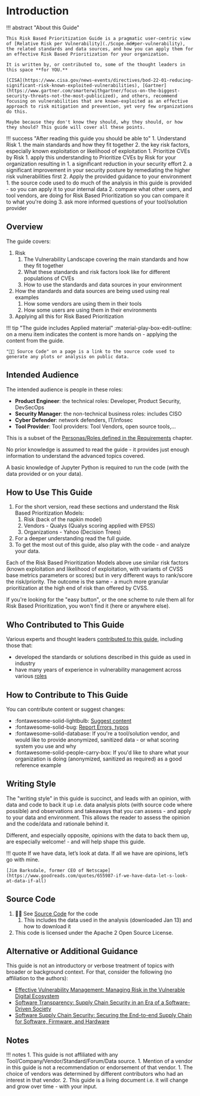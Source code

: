 # Introduction

!!! abstract "About this Guide"

    This Risk Based Prioritization Guide is a pragmatic user-centric view of [Relative Risk per Vulnerability](./Scope.md#per-vulnerability), the related standards and data sources, and how you can apply them for an effective Risk Based Prioritization for your organization.

    It is written by, or contributed to, some of the thought leaders in this space **for YOU.**

    [CISA](https://www.cisa.gov/news-events/directives/bod-22-01-reducing-significant-risk-known-exploited-vulnerabilities), [Gartner](https://www.gartner.com/smarterwithgartner/focus-on-the-biggest-security-threats-not-the-most-publicized), and others, recommend focusing on vulnerabilities that are known-exploited as an effective approach to risk mitigation and prevention, yet very few organizations do this. 
    
    Maybe because they don't know they should, why they should, or how they should? This guide will cover all these points.


!!! success "After reading this guide you should be able to"
    1. Understand Risk 
          1. the main standards and how they fit together
          2. the key risk factors, especially known exploitation or likelihood of exploitation
    1. Prioritize CVEs by Risk
          1. apply this understanding to Prioritize CVEs by Risk for your organization resulting in
             1. a significant reduction in your security effort
             2. a significant improvement in your security posture by remediating the higher risk vulnerabilities first
    2. Apply the provided guidance to your environment
          1. the source code used to do much of the analysis in this guide is provided - so you can apply it to your internal data
          2. compare what other users, and tool vendors, are doing for Risk Based Prioritization so you can compare it to what you're doing
          3. ask more informed questions of your tool/solution provider

## Overview

The guide covers:

1.  Risk
    1.  The Vulnerability Landscape covering the main standards and how they fit together
    2.  What these standards and risk factors look like for different populations of CVEs
    3.  How to use the standards and data sources in your environment
2.  How the standards and data sources are being used using real examples
    1.  How some vendors are using them in their tools
    2.  How some users are using them in their environments
3.  Applying all this for Risk Based Prioritization 

!!! tip "The guide includes Applied material"
    :material-play-box-edit-outline: on a menu item indicates the content is more hands on - applying the content from the guide.

    "🧑‍💻 Source Code" on a page is a link to the source code used to generate any plots or analysis on public data.

## Intended Audience

The intended audience is people in these roles:

- **Product Engineer**: the technical roles: Developer, Product Security, DevSecOps
- **Security Manager**: the non-technical business roles: includes CISO
- **Cyber Defender**: network defenders,  IT/infosec
- **Tool Provider**: Tool providers: Tool Vendors, open source tools,...

This is a subset of the [Personas/Roles defined in the Requirements](../requirements/Requirements.md#personas) chapter.

No prior knowledge is assumed to read the guide - it provides just enough information to understand the advanced topics covered.

A basic knowledge of Jupyter Python is required to run the code (with the data provided or on your data).


## How to Use This Guide

1. For the short version, read these sections and understand the Risk Based Prioritization Models:
      1. Risk (back of the napkin model)
      2. Vendors - Qualys (Qualys scoring applied with EPSS)
      3. Organizations - Yahoo (Decision Trees)
2. For a deeper understanding read the full guide.
3. To get the most out of this guide, also play with the code - and analyze your data.


Each of the Risk Based Prioritization Models above use similar risk factors (known exploitation and likelihood of exploitation, with variants of CVSS base metrics parameters or scores) but in very different ways to rank/score the risk/priority. The outcome is the same - a much more granular prioritization at the high end of risk than offered by CVSS.

If you're looking for the "easy button", or the one scheme to rule them all for Risk Based Prioritization, you won't find it (here or anywhere else).

## Who Contributed to This Guide

Various experts and thought leaders [contributed to this guide](./contributors.md), including those that:

* developed the standards or solutions described in this guide as used in industry
* have many years of experience in vulnerability management across various [roles](../requirements/Requirements.md#personas)

## How to Contribute to This Guide

 You can contribute content or suggest changes:

* :fontawesome-solid-lightbulb: [Suggest content](https://github.com/RiskBasedPrioritization/RiskBasedPrioritization.github.io/issues/)
* :fontawesome-solid-bug: [Report Errors, typos](https://github.com/RiskBasedPrioritization/RiskBasedPrioritization.github.io/issues/)
* :fontawesome-solid-database: If you're a tool/solution vendor, and would like to provide anonymized, sanitized data - or what scoring system you use and why
* :fontawesome-solid-people-carry-box: If you'd like to share what your organization is doing (anonymized, sanitized as required) as a good reference example

## Writing Style
The "writing style" in this guide is succinct, and leads with an opinion, with data and code to back it up i.e. data analysis plots (with source code where possible) and observations and takeaways that you can assess - and apply to your data and environment. This allows the reader to assess the opinion and the code/data and rationale behind it.

Different, and especially opposite, opinions with the data to back them up, are especially welcome! - and will help shape this guide.

!!! quote
    If we have data, let’s look at data. If all we have are opinions, let’s go with mine.
    
    [Jim Barksdale, former CEO of Netscape](https://www.goodreads.com/quotes/655987-if-we-have-data-let-s-look-at-data-if-all) 

## Source Code
1.  
    :technologist:  See [Source Code](https://github.com/RiskBasedPrioritization/RiskBasedPrioritizationAnalysis/) for the code
    1.  This includes the data used in the analysis (downloaded
        Jan 13) and how to download it
2.  This code is licensed under the Apache 2 Open Source License.
   
## Alternative or Additional Guidance

This guide is not an introductory or verbose treatment of topics with broader or background context. For that, consider the following (no affiliation to the authors): 

-  [Effective Vulnerability Management: Managing Risk in the Vulnerable Digital Ecosystem](https://www.amazon.com/Effective-Vulnerability-Management-Vulnerable-Ecosystem/dp/1394221207) 
-  [Software Transparency: Supply Chain Security in an Era of a Software-Driven Society](https://www.amazon.com/Software-Transparency-Security-Software-Driven-Society/dp/1394158483/)
-  [Software Supply Chain Security: Securing the End-to-end Supply Chain for Software, Firmware, and Hardware](https://www.amazon.com/Software-Supply-Chain-Security-End/dp/1098133706)



## Notes
!!! notes
      1. This guide is not affiliated with any Tool/Company/Vendor/Standard/Forum/Data source. 
           1. Mention of a vendor in this guide is not a recommendation or endorsement of that vendor. 
              1. The choice of vendors was determined by different contributors who had an interest in that vendor.
      2.  This guide is a living document i.e. it will change and grow over time - with your input.